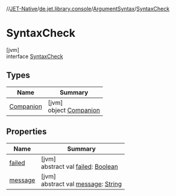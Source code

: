 //[JET-Native](../../../../index.md)/[de.jet.library.console](../../index.md)/[ArgumentSyntax](../index.md)/[SyntaxCheck](index.md)

# SyntaxCheck

[jvm]\
interface [SyntaxCheck](index.md)

## Types

| Name | Summary |
|---|---|
| [Companion](-companion/index.md) | [jvm]<br>object [Companion](-companion/index.md) |

## Properties

| Name | Summary |
|---|---|
| [failed](failed.md) | [jvm]<br>abstract val [failed](failed.md): [Boolean](https://kotlinlang.org/api/latest/jvm/stdlib/kotlin/-boolean/index.html) |
| [message](message.md) | [jvm]<br>abstract val [message](message.md): [String](https://kotlinlang.org/api/latest/jvm/stdlib/kotlin/-string/index.html) |
